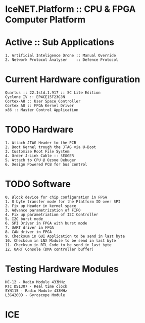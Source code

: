 # IceNET.Platform :: CPU & FPGA Computer Platform

# Active :: Sub Applications

	1. Artificial Inteligence Drone :: Manual Override
	2. Network Protocol Analyser 	:: Defence Protocol

# Current Hardware configuration

	Quartus :: 22.1std.1.917 :: SC Lite Edition
	Cyclone IV :: EP4CE15F23C8N
	Cortex-A8 :: User Space Controller
	Cortex A8 :: FPGA Kernel Driver
	x86 :: Master Control Application

# TODO Hardware

	1. Attach JTAG Header to the PCB
	2. Boot Kernel trough the JTAG via U-Boot
	3. Customize Root File System
	4. Order J-Link Cable :: SEGGER
	5. Attach to CPU @ Ozone Debuger
	6. Design Powered PCB for bus control

# TODO Software

	0. Block device for chip configuration in FPGA
	1. 8 byte transfer mode for the Platform IO over SPI
	2. Fix up Header in kernel space
	3. Advance parametrization of FIFO
	4. Fix up parametriation of I2C Controller
	5. I2C burst mode
	6. SPI Driver in FPGA with burst mode
	7. UART driver in FPGA
	8. CAN driver in FPGA
	9. Checksum in GUI Application to be send in last byte
	10. Checksum in LNX Module to be send in last byte
	11. Checksum in RTL Code to be send in last byte
	12. UART Console (DMA controller buffer)

# Testing Hardware Modules

	HC-12 - Radio Module 433MHz
	RTC DS1307 - Real time clock
	SYN115 - Radio Module 433MHz
	L3G4200D - Gyroscope Module

# ICE
